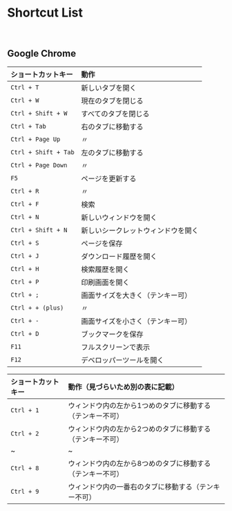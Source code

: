 # Shortcut List

<br>

## Google Chrome

|ショートカットキー|動作|
|:---|:---|
|`Ctrl + T`|新しいタブを開く|
|`Ctrl + W`|現在のタブを閉じる|
|`Ctrl + Shift + W`|すべてのタブを閉じる|
|`Ctrl + Tab`|右のタブに移動する|
|`Ctrl + Page Up`|〃|
|`Ctrl + Shift + Tab`|左のタブに移動する|
|`Ctrl + Page Down`|〃|
|`F5`|ページを更新する|
|`Ctrl + R`|〃|
|`Ctrl + F`|検索|
|`Ctrl + N`|新しいウィンドウを開く|
|`Ctrl + Shift + N`|新しいシークレットウィンドウを開く|
|`Ctrl + S`|ページを保存|
|`Ctrl + J`|ダウンロード履歴を開く|
|`Ctrl + H`|検索履歴を開く|
|`Ctrl + P`|印刷画面を開く|
|`Ctrl + ;`|画面サイズを大きく（テンキー可）|
|`Ctrl + + (plus)`|〃|
|`Ctrl + -`|画面サイズを小さく（テンキー可）|
|`Ctrl + D`|ブックマークを保存|
|`F11`|フルスクリーンで表示|
|`F12`|デベロッパーツールを開く|

|ショートカットキー|動作（見づらいため別の表に記載）|
|:---|:---|
|`Ctrl + 1`|ウィンドウ内の左から1つめのタブに移動する（テンキー不可）|
|`Ctrl + 2`|ウィンドウ内の左から2つめのタブに移動する（テンキー不可）|
|~|~|
|`Ctrl + 8`|ウィンドウ内の左から8つめのタブに移動する（テンキー不可）|
|`Ctrl + 9`|ウィンドウ内の一番右のタブに移動する（テンキー不可）|

<br>

